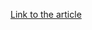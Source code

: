 [Link to the article](https://cybereason.com/blog/threat-analysis-report-inside-the-destructive-pysa-ransomware)
